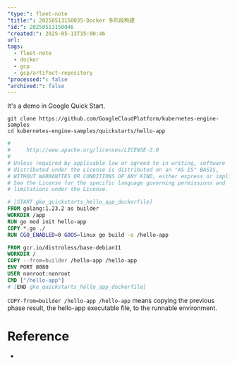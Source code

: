 ```yaml
---
"type:": fleet-note
"title:": 20250513150035-Docker 多阶段构建
"id:": 20250513150046
"created:": 2025-05-13T15:00:46
url: 
tags:
  - fleet-note
  - docker
  - gcp
  - gcp/artifact-repository
"processed:": false
"archived:": false
---
```

It's a demo in Google Quick Start.

```shell
git clone https://github.com/GoogleCloudPlatform/kubernetes-engine-samples
cd kubernetes-engine-samples/quickstarts/hello-app
```

```Dockerfile
#
#     http://www.apache.org/licenses/LICENSE-2.0
#
# Unless required by applicable law or agreed to in writing, software
# distributed under the License is distributed on an "AS IS" BASIS,
# WITHOUT WARRANTIES OR CONDITIONS OF ANY KIND, either express or implied.
# See the License for the specific language governing permissions and
# limitations under the License.

# [START gke_quickstarts_hello_app_dockerfile]
FROM golang:1.23.2 as builder
WORKDIR /app
RUN go mod init hello-app
COPY *.go ./
RUN CGO_ENABLED=0 GOOS=linux go build -o /hello-app

FROM gcr.io/distroless/base-debian11
WORKDIR /
COPY --from=builder /hello-app /hello-app
ENV PORT 8080
USER nonroot:nonroot
CMD ["/hello-app"]
# [END gke_quickstarts_hello_app_dockerfile]
```


`COPY-from=builder /hello-app /hello-app` means copying the previous phase result, the hello-app executable file, to the runnable environment.


# Reference
* 
